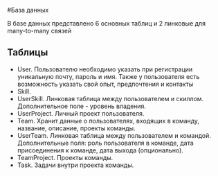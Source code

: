#База данных

В базе данных представлено 6 основных таблиц и 2 линковые для many-to-many связей

## Таблицы
* User. Пользователю необходимо указать при регистрации уникальную почту, пароль и имя. Также у пользователя есть возможность указать свой опыт, предпочтения и контакты
* Skill.
* UserSkill. Линковая таблица между пользователем и скиллом. Дополнительное поле - уровень владения.
* UserProject. Личный проект пользователя.
* Team. Хранит данные о пользователях, входящих в команду, название, описание, проекты команды.
* UserTeam. Линковая таблица между пользователем и командой. Дополнительные поля: роль пользователя в команде, дата присоединения к команде, дата выхода (опционально).
* TeamProject. Проекты команды.
* Task. Задачи внутри проекта команды.

